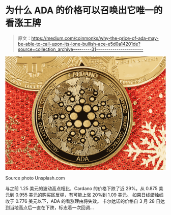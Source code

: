 # 为什么 ADA 的价格可以召唤出它唯一的看涨王牌

> 原文：<https://medium.com/coinmonks/why-the-price-of-ada-may-be-able-to-call-upon-its-lone-bullish-ace-e5d0a14201de?source=collection_archive---------31----------------------->

![](img/2459624fbeccc2d9363cd72eccc1a2bd.png)

Source photo Unsplash.com

与之前 1.25 美元的波动高点相比，Cardano 的价格下跌了近 29%。从 0.875 美元到 0.955 美元的购买区反弹，有可能上涨 20%到 1.09 美元。
如果日线蜡烛线收于 0.776 美元以下，ADA 的看涨理由将失效。
卡尔达诺的价格自 3 月 28 日达到当地高点后一直在下跌，标志着一次回调…